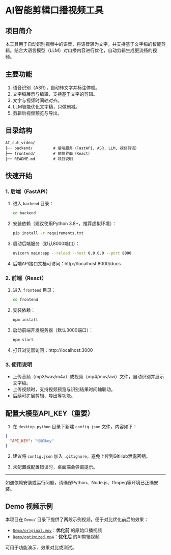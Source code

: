 # AI智能剪辑口播视频工具

## 项目简介
本工具用于自动识别视频中的语音，将语音转为文字，并支持基于文字稿的智能剪辑。结合大语言模型（LLM）对口播内容进行优化，自动剪辑生成更流畅的视频。

## 主要功能
1. 语音识别（ASR），自动转文字并标注停顿。
2. 文字稿展示与编辑，支持基于文字的剪辑。
3. 文字与视频时间轴对齐。
4. LLM智能优化文字稿，只做删减。
5. 剪辑后视频预览与导出。

## 目录结构
```
AI_cut_video/
├── backend/         # 后端服务（FastAPI, ASR, LLM, 视频剪辑）
├── frontend/        # 前端界面（React）
├── README.md        # 项目说明
```

## 快速开始

### 1. 后端（FastAPI）

1. 进入 `backend` 目录：
   ```bash
   cd backend
   ```
2. 安装依赖（建议使用Python 3.8+，推荐虚拟环境）：
   ```bash
   pip install -r requirements.txt
   ```
3. 启动后端服务（默认8000端口）：
   ```bash
   uvicorn main:app --reload --host 0.0.0.0 --port 8000
   ```
4. 后端API接口文档可访问：http://localhost:8000/docs

### 2. 前端（React）

1. 进入 `frontend` 目录：
   ```bash
   cd frontend
   ```
2. 安装依赖：
   ```bash
   npm install
   ```
3. 启动前端开发服务器（默认3000端口）：
   ```bash
   npm start
   ```
4. 打开浏览器访问：http://localhost:3000

### 3. 使用说明
- 上传音频（mp3/wav/m4a）或视频（mp4/mov/avi）文件，自动识别并展示文字稿。
- 上传视频时，支持视频预览与识别结果时间轴联动。
- 后续可扩展剪辑、导出等功能。

## 配置大模型API_KEY（重要）

1. 在 `desktop_python` 目录下新建 `config.json` 文件，内容如下：

```json
{
  "API_KEY": "你的key"
}
```

2. 建议将 `config.json` 加入 `.gitignore`，避免上传到GitHub泄露密钥。

3. 未配置或配置错误时，桌面端会弹窗提示。

---
如遇依赖安装或运行问题，请确保Python、Node.js、ffmpeg等环境已正确安装。

## Demo 视频示例

本项目在 `Demo/` 目录下提供了两段示例视频，便于对比优化前后的效果：

- [`Demo/original.mov`](Demo/original.mov)：**优化前** 的原始口播视频
- [`Demo/optimized.mp4`](Demo/optimized.mp4)：**优化后** 的AI剪辑视频

可用于功能演示、效果对比或测试。 